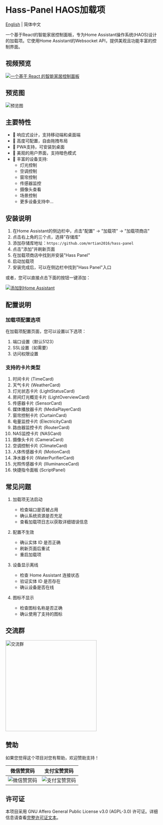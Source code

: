 # Hass-Panel HAOS加载项

[English](README.en.md) | 简体中文

一个基于React的智能家居控制面板，专为Home Assistant操作系统(HAOS)设计的加载项。它使用Home Assistant的Websocket API，提供美观且功能丰富的控制界面。

## 视频预览
[![一个基于 React 的智能家居控制面板]( https://i.imgur.com/PpbbnAS.png )](https://www.bilibili.com/video/BV1yxfaYHE5A/?share_source=copy_web&vd_source=3ef738469d1538347bdba19ea015dbd7)

## 预览图
![预览图](https://i.imgur.com/ONjR4Fp.jpeg)

## 主要特性

- 📱 响应式设计，支持移动端和桌面端
- 🔧 高度可配置，自由拖拽布局
- 🚀 PWA支持，可安装到桌面
- 🎨 美观的用户界面，支持暗色模式
- 🔌 丰富的设备支持:
  - 灯光控制
  - 空调控制
  - 窗帘控制
  - 传感器监控
  - 摄像头查看
  - 场景控制
  - 更多设备支持中...

## 安装说明

1. 在Home Assistant的侧边栏中，点击"配置" -> "加载项" -> "加载项商店"
2. 点击右上角的三个点，选择"存储库"
3. 添加存储库地址：`https://github.com/mrtian2016/hass-panel`
4. 点击"添加"并刷新页面
5. 在加载项商店中找到并安装"Hass Panel"
6. 启动加载项
7. 安装完成后，可以在侧边栏中找到"Hass Panel"入口

或者，您可以直接点击下面的按钮一键添加：

[![添加到Home Assistant](https://my.home-assistant.io/badges/supervisor_add_addon_repository.svg)](https://my.home-assistant.io/redirect/supervisor_add_addon_repository/?repository_url=https%3A%2F%2Fgithub.com%2Fmrtian2016%2Fhass-panel)

## 配置说明

### 加载项配置选项

在加载项配置页面，您可以设置以下选项：

1. 端口设置（默认5123）
2. SSL设置（如需要）
3. 访问权限设置

### 支持的卡片类型

1. 时间卡片 (TimeCard)
2. 天气卡片 (WeatherCard) 
3. 灯光状态卡片 (LightStatusCard)
4. 房间灯光概览卡片 (LightOverviewCard)
5. 传感器卡片 (SensorCard)
6. 媒体播放器卡片 (MediaPlayerCard)
7. 窗帘控制卡片 (CurtainCard)
8. 电量监控卡片 (ElectricityCard)
9. 路由器监控卡片 (RouterCard)
10. NAS监控卡片 (NASCard)
11. 摄像头卡片 (CameraCard)
12. 空调控制卡片 (ClimateCard)
13. 人体传感器卡片 (MotionCard)
14. 净水器卡片 (WaterPurifierCard)
15. 光照传感器卡片 (IlluminanceCard)
16. 快捷指令面板 (ScriptPanel)

## 常见问题

1. 加载项无法启动
   - 检查端口是否被占用
   - 确认系统资源是否充足
   - 查看加载项日志以获取详细错误信息

2. 配置不生效
   - 确认实体 ID 是否正确
   - 刷新页面后重试
   - 重启加载项

3. 设备显示离线
   - 检查 Home Assistant 连接状态
   - 验证实体 ID 是否存在
   - 确认设备是否在线

4. 图标不显示
   - 检查图标名称是否正确
   - 确认使用了支持的图标

## 交流群

<img src="https://i.imgur.com/ct6Tu5R.jpeg" width="300" alt="交流群" />

## 赞助

如果您觉得这个项目对您有帮助，欢迎赞助支持！

| 微信赞赏码 | 支付宝赞赏码 |
|--------|--------|
| ![微信赞赏码](https://i.imgur.com/f3Fxtsc.png) | ![支付宝赞赏码](https://i.imgur.com/bdNzzyW.png) |
## 许可证

本项目采用 GNU Affero General Public License v3.0 (AGPL-3.0) 许可证。详细信息请查看[完整许可证文本](https://www.gnu.org/licenses/agpl-3.0.zh-cn.html)。 